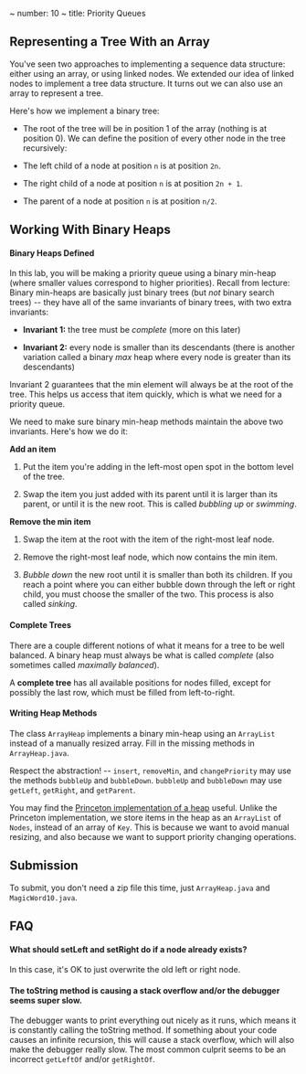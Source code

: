 ~ number: 10
~ title: Priority Queues

Representing a Tree With an Array
-------

You've seen two approaches to implementing a sequence data structure: either using an array, or using linked nodes. We extended our idea of linked nodes to implement a tree data structure. It turns out we can also use an array to represent a tree.

Here's how we implement a binary tree:

- The root of the tree will be in position 1 of the array (nothing is at position 0). We can define the position of every other node in the tree recursively:

-  The left child of a node at position `n` is at position `2n`.

- The right child of a node at position `n` is at position `2n + 1`.

- The parent of a node at position `n` is at position `n/2`.

Working With Binary Heaps
--------

#### Binary Heaps Defined

In this lab, you will be making a priority queue using a binary min-heap (where smaller values correspond to higher priorities). Recall from lecture: Binary min-heaps are basically just binary trees (but _not_ binary search trees) -- they have all of the same invariants of binary trees, with two extra invariants:

- __Invariant 1:__ the tree must be _complete_ (more on this later)

- __Invariant 2:__ every node is smaller than its descendants (there is another variation called a binary _max_ heap where every node is greater than its descendants)

Invariant 2 guarantees that the min element will always be at the root of the tree. This helps us access that item quickly, which is what we need for a priority queue.

We need to make sure binary min-heap methods maintain the above two invariants. Here's how we do it:

__Add an item__

1. Put the item you're adding in the left-most open spot in the bottom level of the tree.

2. Swap the item you just added with its parent until it is larger than its parent, or until it is the new root. This is called _bubbling up_ or _swimming_.

__Remove the min item__

1. Swap the item at the root with the item of the right-most leaf node.

2. Remove the right-most leaf node, which now contains the min item.

3. _Bubble down_ the new root until it is smaller than both its children. If you reach a point where you can either bubble down through the left or right child, you must choose the smaller of the two. This process is also called _sinking_.

#### Complete Trees

There are a couple different notions of what it means for a tree to be well balanced. A binary heap must always be what is called _complete_ (also sometimes called _maximally balanced_).

A __complete tree__ has all available positions for nodes filled, except for possibly the last row, which must be filled from left-to-right.

#### Writing Heap Methods

The class `ArrayHeap` implements a binary min-heap using an `ArrayList` instead of a manually resized array. Fill in the missing methods in `ArrayHeap.java`.

Respect the abstraction! -- `insert`, `removeMin`, and `changePriority` may use the methods `bubbleUp` and `bubbleDown`. `bubbleUp` and `bubbleDown` may use `getLeft`, `getRight`, and `getParent`.

You may find the [Princeton implementation of a heap](http://algs4.cs.princeton.edu/24pq/MinPQ.java.html) useful. Unlike the Princeton implementation, we store items in the heap as an `ArrayList` of `Nodes`, instead of an array of `Key`. This is because we want to avoid manual resizing, and also because we want to support priority changing operations.

Submission
--------------------------------

To submit, you don't need a zip file this time, just `ArrayHeap.java` and `MagicWord10.java`.

FAQ
--------------------------------

#### What should setLeft and setRight do if a node already exists?

In this case, it's OK to just overwrite the old left or right node.

#### The toString method is causing a stack overflow and/or the debugger seems super slow.

The debugger wants to print everything out nicely as it runs, which means it is constantly calling the toString method. If something about your code causes an infinite recursion, this will cause a stack overflow, which will also make the debugger really slow. The most common culprit seems to be an incorrect `getLeftOf` and/or `getRightOf`.